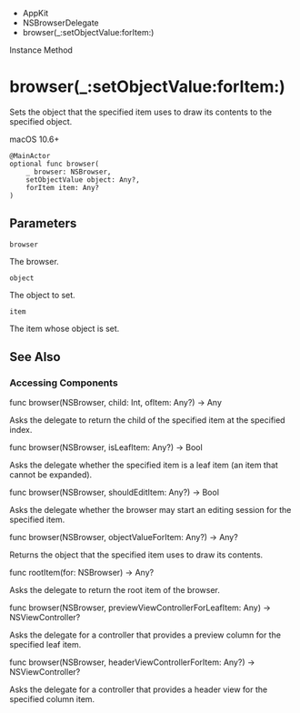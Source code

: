 

- AppKit
- NSBrowserDelegate
-  browser(\_:setObjectValue:forItem:) 

Instance Method

# browser(\_:setObjectValue:forItem:)

Sets the object that the specified item uses to draw its contents to the specified object.

macOS 10.6+

``` source
@MainActor
optional func browser(
    _ browser: NSBrowser,
    setObjectValue object: Any?,
    forItem item: Any?
)
```

## Parameters 

`browser`  

The browser.

`object`  

The object to set.

`item`  

The item whose object is set.

## See Also

### Accessing Components

func browser(NSBrowser, child: Int, ofItem: Any?) -> Any

Asks the delegate to return the child of the specified item at the specified index.

func browser(NSBrowser, isLeafItem: Any?) -> Bool

Asks the delegate whether the specified item is a leaf item (an item that cannot be expanded).

func browser(NSBrowser, shouldEditItem: Any?) -> Bool

Asks the delegate whether the browser may start an editing session for the specified item.

func browser(NSBrowser, objectValueForItem: Any?) -> Any?

Returns the object that the specified item uses to draw its contents.

func rootItem(for: NSBrowser) -> Any?

Asks the delegate to return the root item of the browser.

func browser(NSBrowser, previewViewControllerForLeafItem: Any) -> NSViewController?

Asks the delegate for a controller that provides a preview column for the specified leaf item.

func browser(NSBrowser, headerViewControllerForItem: Any?) -> NSViewController?

Asks the delegate for a controller that provides a header view for the specified column item.

